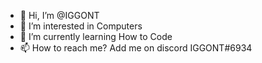 - 👋 Hi, I’m @IGGONT
- 👀 I’m interested in Computers
- 🌱 I’m currently learning How to Code
- 📫 How to reach me? Add me on discord IGGONT#6934

<!---
IGGONT/IGGONT is a ✨ special ✨ repository because its `README.md` (this file) appears on your GitHub profile.
You can click the Preview link to take a look at your changes.
--->
